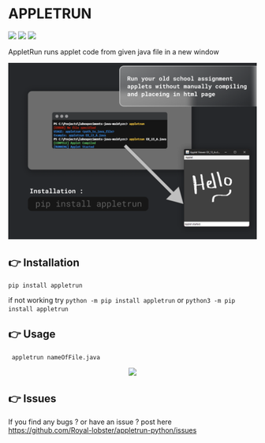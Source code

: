 # APPLETRUN

![](https://img.shields.io/pypi/v/appletrun?style=for-the-badge)
![](https://img.shields.io/apm/l/vim-mode?style=for-the-badge)
![](https://img.shields.io/badge/requires-Java%20%3C%3D%208-red?style=for-the-badge)

AppletRun runs applet code from given java file in a new window
<p align="center">
<img src="./snapshot.png"/>
 </p>

## 👉 Installation

```
pip install appletrun
```

if not working try `python -m pip install appletrun` or `python3 -m pip install appletrun`

## 👉 Usage

```
 appletrun nameOfFile.java
```

<p align="center">
<img src="https://user-images.githubusercontent.com/52039218/127250568-51bfd770-49c3-4d32-9da3-18627d9abde3.gif"/>
 </p>

## 👉 Issues

If you find any bugs ? or have an issue ? post here
https://github.com/Royal-lobster/appletrun-python/issues
